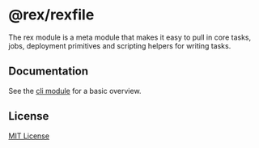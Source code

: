 # @rex/rexfile

The rex module is a meta module that makes it
easy to pull in core tasks, jobs, deployment primitives
and scripting helpers for writing tasks. 

## Documentation

See the [cli module](https://jsr.io/@rex/cli/doc) for a basic overview.

## License

[MIT License](./LICENSE.md)